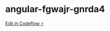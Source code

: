 # angular-fgwajr-gnrda4

[Edit in Codeflow ⚡️](https://stackblitz.com/~/github.com/cheliyanx/angular-fgwajr-gnrda4)